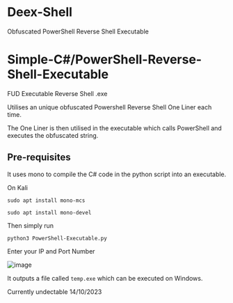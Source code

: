 # Deex-Shell
Obfuscated PowerShell Reverse Shell Executable

# Simple-C#/PowerShell-Reverse-Shell-Executable
FUD Executable Reverse Shell .exe

Utilises an unique obfuscated Powershell Reverse Shell One Liner each time.

The One Liner is then utilised in the executable which calls PowerShell and executes the obfuscated string.

## Pre-requisites

It uses mono to compile the C# code in the python script into an executable.

On Kali
```
sudo apt install mono-mcs

sudo apt install mono-devel
```

Then simply run 
```
python3 PowerShell-Executable.py

```
Enter your IP and Port Number

![image](https://github.com/deeexcee-io/Deex-Shell/assets/130473605/7288c047-32f4-4f5e-88be-e4250df798c5)

It outputs a file called `temp.exe` which can be executed on Windows.

Currently undectable 14/10/2023
